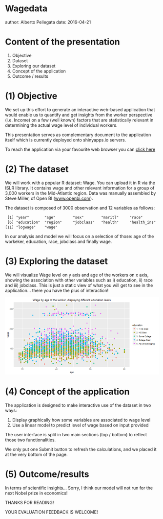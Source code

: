 Wagedata
========================================================
author: Alberto Pellegata
date: 2016-04-21

Content of the presentation 
========================================================

  1. Objective
  2. Dataset
  3. Exploring our dataset
  4. Concept of the application
  5. Outcome / results

(1) Objective 
========================================================

We set up this effort to generate an interactive web-based application that would enable us to quantify and get insights from the worker perspective (i.e. Income) on a few (well known) factors that are statistically relevant in determining the actual wage level of individual workers.

This presentation serves as complementary document to the application itself which is currently deployed onto shinyapps.io servers. 

To reach the application via your favourite web browser you can [click here](https://semola2006.shinyapps.io/dataproduct/)

(2) The dataset
========================================================

We will work with a popular R dataset: Wage. You can upload it in R via the ISLR library. It contains wage and other relevant information for a group of 3,000 workers in the Mid-Atlantic region. Data was manually assembled by Steve Miller, of Open BI (www.openbi.com).

The dataset is composed of 3000 observation and 12 variables as follows:


```
 [1] "year"       "age"        "sex"        "maritl"     "race"      
 [6] "education"  "region"     "jobclass"   "health"     "health_ins"
[11] "logwage"    "wage"      
```

In our analysis and model we will focus on a selection of those: age of the workeker, education, race, jobclass and finally wage.

(3) Exploring the dataset
========================================================

We will visualize Wage level on y axis and age of the workers on x axis, showing the association with other variables such as i) education, ii) race and iii) jobclass. 
This is just a static view of what you will get to see in the application... there you have the plus of interaction!

<img src="wagedata-figure/unnamed-chunk-2-1.png" title="plot of chunk unnamed-chunk-2" alt="plot of chunk unnamed-chunk-2" style="display: block; margin: auto;" />


(4) Concept of the application
========================================================

The application is designed to make interactive use of the dataset in two ways:

   1. Display graphically how some variables are associated to wage level
   2. Use a linear model to predict level of wage based on input provided 


The user interface is split in two main sections (top / bottom) to reflect those two functionalities.

We only put one Submit button to refresh the calculations, and we placed it at the very bottom of the page.

(5) Outcome/results
========================================================

In terms of scientific insights... Sorry, I think our model will not run for the next Nobel prize in economics! 

THANKS FOR READING! 

YOUR EVALUATION FEEDBACK IS WELCOME!


